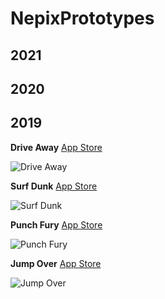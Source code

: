# NepixPrototypes

## 2021

## 2020

## 2019

**Drive Away** [App Store](https://apps.apple.com/us/app/drive-away-3d/id1479293425)
 
![Drive Away](https://github.com/olegkuzyk/NepixPrototypes/blob/master/2019/drive_away_min.png)


**Surf Dunk** [App Store](https://apps.apple.com/us/app/surf-dunk/id1473157153)
 
![Surf Dunk](https://github.com/olegkuzyk/NepixPrototypes/blob/master/2019/surf_dunk_min.png)


**Punch Fury** [App Store](https://apps.apple.com/us/app/punch-fury-3d/id1469192885)
 
![Punch Fury](https://github.com/olegkuzyk/NepixPrototypes/blob/master/2019/punch_fury_min.png)


**Jump Over** [App Store](https://apps.apple.com/us/app/jump-over-3d/id1466594730)
 
![Jump Over](https://github.com/olegkuzyk/NepixPrototypes/blob/master/2019/jump_over_min.png)
